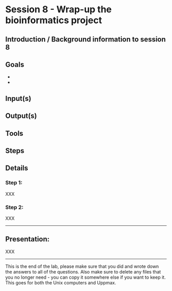 # Session 8 - Wrap-up the bioinformatics project

## Introduction / Background information to session 8

## Goals

  +
  +
  
## Input(s)

## Output(s)

## Tools

## Steps

## Details

### Step 1:

XXX

### Step 2:

XXX




---
## Presentation:

XXX

---

This is the end of the lab, please make sure that you did and wrote down the answers to all of the questions.
Also make sure to delete any files that you no longer need - you can copy it somewhere else if you want to keep it. This goes for both the Unix computers and Uppmax.
